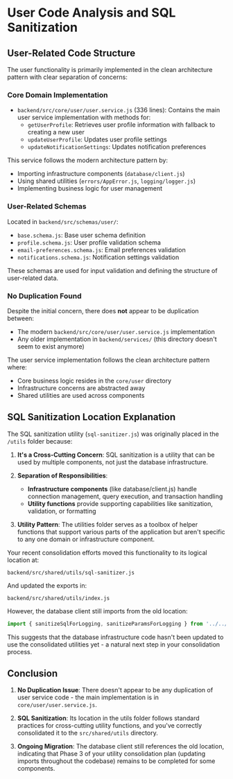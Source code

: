 # User Code Analysis and SQL Sanitization

## User-Related Code Structure

The user functionality is primarily implemented in the clean architecture pattern with clear separation of concerns:

### Core Domain Implementation
- `backend/src/core/user/user.service.js` (336 lines): Contains the main user service implementation with methods for:
  - `getUserProfile`: Retrieves user profile information with fallback to creating a new user
  - `updateUserProfile`: Updates user profile settings
  - `updateNotificationSettings`: Updates notification preferences

This service follows the modern architecture pattern by:
- Importing infrastructure components (`database/client.js`)
- Using shared utilities (`errors/AppError.js`, `logging/logger.js`)
- Implementing business logic for user management

### User-Related Schemas
Located in `backend/src/schemas/user/`:
- `base.schema.js`: Base user schema definition
- `profile.schema.js`: User profile validation schema
- `email-preferences.schema.js`: Email preferences validation
- `notifications.schema.js`: Notification settings validation

These schemas are used for input validation and defining the structure of user-related data.

### No Duplication Found
Despite the initial concern, there does **not** appear to be duplication between:
- The modern `backend/src/core/user/user.service.js` implementation
- Any older implementation in `backend/services/` (this directory doesn't seem to exist anymore)

The user service implementation follows the clean architecture pattern where:
- Core business logic resides in the `core/user` directory
- Infrastructure concerns are abstracted away
- Shared utilities are used across components

## SQL Sanitization Location Explanation

The SQL sanitization utility (`sql-sanitizer.js`) was originally placed in the `/utils` folder because:

1. **It's a Cross-Cutting Concern**: SQL sanitization is a utility that can be used by multiple components, not just the database infrastructure.

2. **Separation of Responsibilities**:
   - **Infrastructure components** (like database/client.js) handle connection management, query execution, and transaction handling
   - **Utility functions** provide supporting capabilities like sanitization, validation, or formatting

3. **Utility Pattern**: The utilities folder serves as a toolbox of helper functions that support various parts of the application but aren't specific to any one domain or infrastructure component.

Your recent consolidation efforts moved this functionality to its logical location at:
```
backend/src/shared/utils/sql-sanitizer.js
```

And updated the exports in:
```
backend/src/shared/utils/index.js
```

However, the database client still imports from the old location:
```javascript
import { sanitizeSqlForLogging, sanitizeParamsForLogging } from '../../../utils/sql-sanitizer.js';
```

This suggests that the database infrastructure code hasn't been updated to use the consolidated utilities yet - a natural next step in your consolidation process.

## Conclusion

1. **No Duplication Issue**: There doesn't appear to be any duplication of user service code - the main implementation is in `core/user/user.service.js`.

2. **SQL Sanitization**: Its location in the utils folder follows standard practices for cross-cutting utility functions, and you've correctly consolidated it to the `src/shared/utils` directory.

3. **Ongoing Migration**: The database client still references the old location, indicating that Phase 3 of your utility consolidation plan (updating imports throughout the codebase) remains to be completed for some components. 